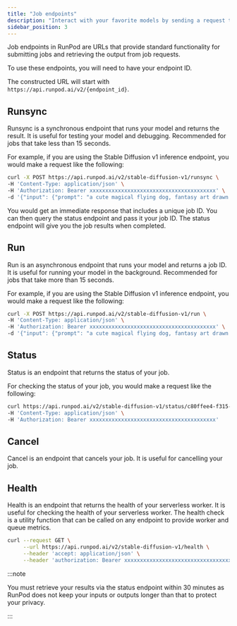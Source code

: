 ```yaml
---
title: "Job endpoints"
description: "Interact with your favorite models by sending a request to the endpoints below."
sidebar_position: 3
---
```


Job endpoints in RunPod are URLs that provide standard functionality for submitting jobs and retrieving the output from job requests.

To use these endpoints, you will need to have your endpoint ID.

The constructed URL will start with `https://api.runpod.ai/v2/{endpoint_id}`.

## Runsync

Runsync is a synchronous endpoint that runs your model and returns the result. It is useful for testing your model and debugging.
Recommended for jobs that take less than 15 seconds.

For example, if you are using the Stable Diffusion v1 inference endpoint, you would make a request like the following:

```bash
curl -X POST https://api.runpod.ai/v2/stable-diffusion-v1/runsync \
-H 'Content-Type: application/json' \
-H 'Authorization: Bearer xxxxxxxxxxxxxxxxxxxxxxxxxxxxxxxxxxxxxxxx' \
-d '{"input": {"prompt": "a cute magical flying dog, fantasy art drawn by disney concept artists"}}'
```

You would get an immediate response that includes a unique job ID.
You can then query the status endpoint and pass it your job ID. The status endpoint will give you the job results when completed.

## Run

Run is an asynchronous endpoint that runs your model and returns a job ID. It is useful for running your model in the background.
Recommended for jobs that take more than 15 seconds.

For example, if you are using the Stable Diffusion v1 inference endpoint, you would make a request like the following:

```bash
curl -X POST https://api.runpod.ai/v2/stable-diffusion-v1/run \
-H 'Content-Type: application/json' \
-H 'Authorization: Bearer xxxxxxxxxxxxxxxxxxxxxxxxxxxxxxxxxxxxxxxx' \
-d '{"input": {"prompt": "a cute magical flying dog, fantasy art drawn by disney concept artists"}}'
```

## Status

Status is an endpoint that returns the status of your job.

For checking the status of your job, you would make a request like the following:

```bash
curl https://api.runpod.ai/v2/stable-diffusion-v1/status/c80ffee4-f315-4e25-a146-0f3d98cf024b \
-H 'Content-Type: application/json' \
-H 'Authorization: Bearer xxxxxxxxxxxxxxxxxxxxxxxxxxxxxxxxxxxxxxxx'
```

## Cancel

Cancel is an endpoint that cancels your job. It is useful for cancelling your job.

## Health

Health is an endpoint that returns the health of your serverless worker. It is useful for checking the health of your serverless worker.
The health check is a utility function that can be called on any endpoint to provide worker and queue metrics.

```bash
curl --request GET \
     --url https://api.runpod.ai/v2/stable-diffusion-v1/health \
     --header 'accept: application/json' \
     --header 'authorization: Bearer xxxxxxxxxxxxxxxxxxxxxxxxxxxxxxxxxxxxxxxx'
```

:::note

You must retrieve your results via the status endpoint within 30 minutes as RunPod does not keep your inputs or outputs longer than that to protect your privacy.

:::
